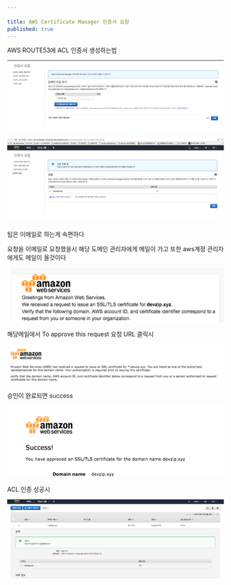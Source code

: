 ```yaml
---

title: AWS Certificate Manager 인증서 요청
published: true
---
```



AWS ROUTE53에 ACL 인증서 생성하는법

![1](/assets/imgs/2018/01/18/2018-01-18-aws-certificate-manager-01.png)


![2](/assets/imgs/2018/01/18/2018-01-18-aws-certificate-manager-02.png)

팁은 이메일로 하는게 속편하다

요청을 이메일로 요청했을시 해당 도메인 관리자에게 메일이 가고
또한 aws계정 관리자에게도 메일이 올것이다

![3](/assets/imgs/2018/01/18/2018-01-18-aws-certificate-manager-03.png)


해당메일에서 To approve this request 요청 URL 클릭시

![4](/assets/imgs/2018/01/18/2018-01-18-aws-certificate-manager-04.png)

승인이 완료되면 success

![5](/assets/imgs/2018/01/18/2018-01-18-aws-certificate-manager-05.png)

ACL 인증 성공시

![6](/assets/imgs/2018/01/18/2018-01-18-aws-certificate-manager-06.png)

